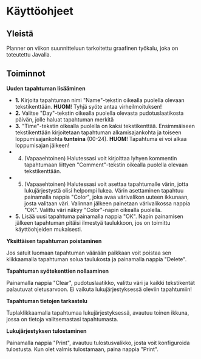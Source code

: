 # Käyttöohjeet #

## Yleistä ##
Planner on viikon suunnitteluun tarkoitettu graafinen työkalu, joka on toteutettu Javalla.

## Toiminnot ##

**Uuden tapahtuman lisääminen**
* **1.** Kirjoita tapahtuman nimi "Name"-tekstin oikealla puolella olevaan tekstikenttään. **HUOM**! Tyhjä syöte antaa virheilmoituksen!
* **2.** Valitse "Day"-tekstin oikealla puolella olevasta pudotuslaatikosta päivän, jolle haluat tapahtuman merkitä
* **3.** "Time"-tekstin oikealla puolella on kaksi tekstikenttää. Ensimmäiseen tekstikenttään kirjoitetaan tapahtuman alkamisajankohta ja toiseen loppumisajankohta **tunteina** (00-24). **HUOM**! Tapahtuma ei voi alkaa loppumisajan jälkeen!
* 4. (Vapaaehtoinen) Halutessasi voit kirjoittaa lyhyen kommentin tapahtumaan liittyen "Comment"-tekstin oikealla puolella olevaan tekstikenttään.
* 5. (Vapaaehtoinen) Halutessasi voit asettaa tapahtumalle värin, jotta lukujärjestystä olisi helpompi lukea. Värin asettaminen tapahtuu painamalla nappia "Color", joka avaa värivalikon uuteen ikkunaan, josta valitaan väri. Valinnan jälkeen painetaan värivalikossa nappia "OK". Valittu väri näkyy "Color"-napin oikealla puolella.
* **5.** Lisää uusi tapahtuma painamalla nappia "OK". Napin painamisen jälkeen tapahtuman pitäisi ilmestyä taulukkoon, jos on toimittu käyttöohjeiden mukaisesti.

**Yksittäisen tapahtuman poistaminen**

Jos satuit luomaan tapahtuman väärään paikkaan voit poistaa sen klikkaamalla tapahtuman solua taulukosta ja painamalla nappia "Delete".

**Tapahtuman syötekenttien nollaaminen**

Painamalla nappia "Clear", pudotuslaatikko, valittu väri ja kaikki tekstikentät palautuvat oletusarvoon. Ei vaikuta lukujärjestyksessä oleviin tapahtumiin!

**Tapahtuman tietojen tarkastelu**

Tuplaklikkaamalla tapahtumaa lukujärjestyksessä, avautuu toinen ikkuna, jossa on tietoja valitsemastasi tapahtumasta.

**Lukujärjestyksen tulostaminen**

Painamalla nappia "Print", avautuu tulostusvalikko, josta voit konfiguroida tulostusta. Kun olet valmis tulostamaan, paina nappia "Print".
